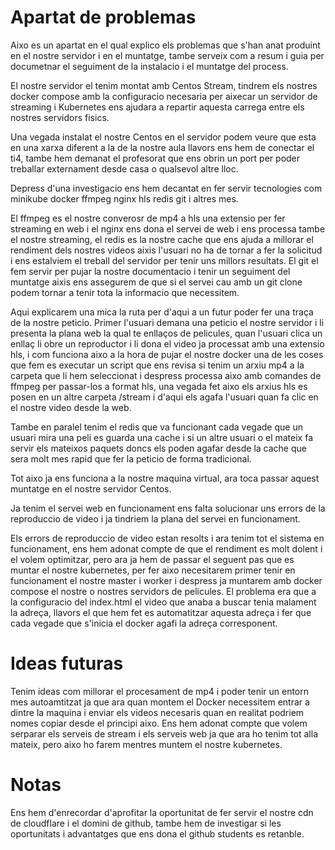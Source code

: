 # Apartat de problemas

Aixo es un apartat en el qual explico els problemas que s'han anat produint en el nostre servidor i en el muntatge, tambe serveix com a resum i guia per documetnar el seguiment de la instalacio i el muntatge del process.

El nostre servidor el tenim montat amb Centos Stream, tindrem els nostres docker compose amb la configuracio necesaria per aixecar un servidor de streaming i Kubernetes ens ajudara a repartir aquesta carrega entre els nostres servidors fisics.

Una vegada instalat el nostre Centos en el servidor podem veure que esta en una xarxa diferent a la de la nostre aula llavors ens hem de conectar el ti4, tambe hem demanat el profesorat que ens obrin un port per poder treballar externament desde casa o qualsevol altre lloc.

Depress d'una investigacio ens hem decantat en fer servir tecnologies com minikube docker ffmpeg nginx hls redis git i altres mes.

El ffmpeg es el nostre converosr de mp4 a hls una extensio per fer streaming en web i el nginx ens dona el servei de web i ens processa tambe el nostre streaming, el redis es la nostre cache que ens ajuda a millorar el rendiment dels nostres videos aixis l'usuari no ha de tornar a fer la solicitud i ens estalviem el treball del servidor per tenir uns millors resultats.
El git el fem servir per pujar la nostre documentacio i tenir un seguiment del muntatge aixis ens assegurem de que si el servei cau amb un git clone podem tornar a tenir tota la informacio que necessitem.

Aqui explicarem una mica la ruta per d'aqui a un futur poder fer una traça de la nostre peticio.
Primer l'usuari demana una peticio el nostre servidor i li presenta la plana web la qual te enllaços de pelicules, quan l'usuari clica un enllaç li obre un reproductor i li dona el video ja processat amb una extensio hls, i com funciona aixo  a la hora de pujar el nostre docker una de les coses que fem es executar un script que ens revisa si tenim un arxiu mp4 a la carpeta que li hem seleccionat i despress processa aixo amb comandes de ffmpeg per passar-los a format hls, una vegada fet aixo els arxius hls es posen en un altre carpeta /stream i d'aqui els agafa l'usuari quan fa clic en el nostre video desde la web.

Tambe en paralel tenim el redis que va funcionant cada vegade que un usuari mira una peli es guarda una cache i si un altre usuari o el mateix fa servir els mateixos paquets doncs els poden agafar desde la cache que sera molt mes rapid que fer la peticio de forma tradicional.

Tot aixo ja ens funciona a la nostre maquina virtual, ara toca passar aquest muntatge en el nostre servidor Centos.

Ja tenim el servei web en funcionament ens falta solucionar uns errors de la reproduccio de video i ja tindriem la plana del servei en funcionament.

Els errors de reproduccio de video estan resolts i ara tenim tot el sistema en funcionament, ens hem adonat compte de que el rendiment es molt dolent i el volem optimitzar, pero ara ja hem de passar el seguent pas que es muntar el nostre kubernetes, per fer aixo necesitarem primer tenir en funcionament el nostre master i worker i despress ja muntarem amb docker compose el nostre o nostres servidors de pelicules.
El problema era que a la configuracio del index.html el video que anaba a buscar tenia malament la adreça, llavors el que hem fet es automatitzar aquesta adreça i fer que cada vegade que s'inicia el docker agafi la adreça corresponent.

# Ideas futuras
Tenim ideas com millorar el procesament de mp4 i poder tenir un entorn mes autoamtitzat ja que ara quan montem el Docker necessitem entrar a dintre la maquina i enviar els videos necesaris quan en realitat podriem nomes copiar desde el principi aixo.
Ens hem adonat compte que volem serparar els serveis de stream i els serveis web ja que ara ho tenim tot alla mateix, pero aixo ho farem mentres muntem el nostre kubernetes.

# Notas
Ens hem d'enrecordar d'aprofitar la oportunitat de fer servir el nostre cdn de cloudflare i el domini de github, tambe hem de investigar si les oportunitats i advantatges que ens dona el github students es retanble.

